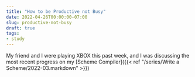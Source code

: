 ```yaml
---
title: "How to be Productive not Busy" 
date: 2022-04-26T00:00:00-07:00
slug: productive-not-busy
draft: true
tags:
- study
---
```


My friend and I were playing XBOX this past week, and I was discussing the most recent progress on my [Scheme Compiler]({{< ref "/series/Write a Scheme/2022-03.markdown" >}})
